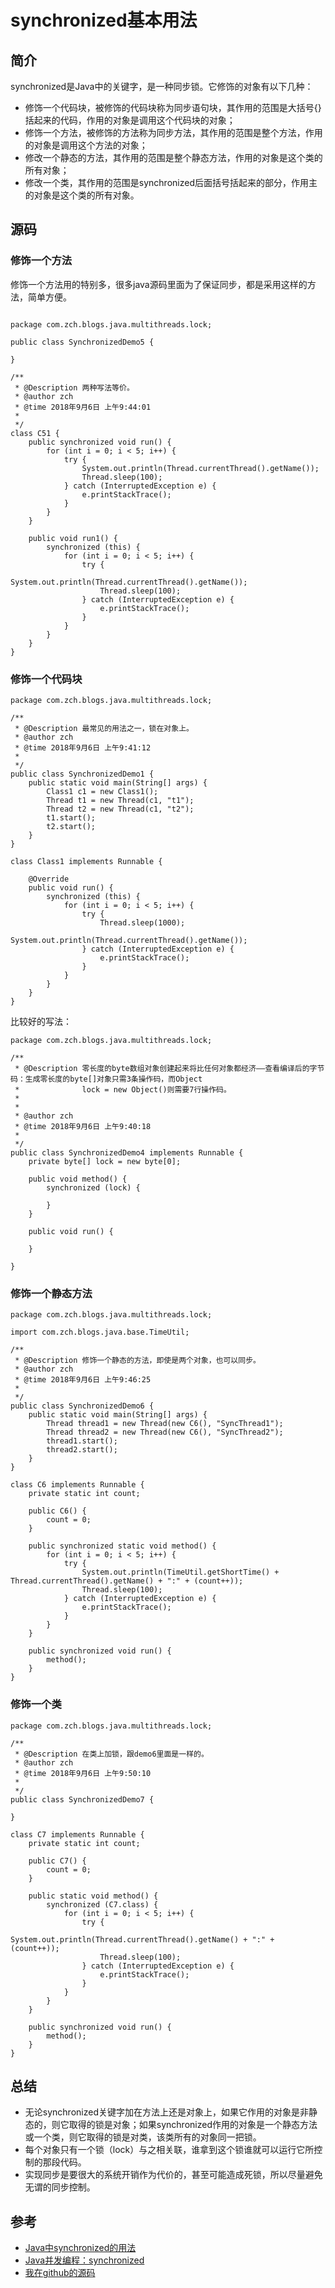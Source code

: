 # synchronized基本用法


## 简介

synchronized是Java中的关键字，是一种同步锁。它修饰的对象有以下几种：
- 修饰一个代码块，被修饰的代码块称为同步语句块，其作用的范围是大括号{}括起来的代码，作用的对象是调用这个代码块的对象；
- 修饰一个方法，被修饰的方法称为同步方法，其作用的范围是整个方法，作用的对象是调用这个方法的对象；
- 修改一个静态的方法，其作用的范围是整个静态方法，作用的对象是这个类的所有对象；
- 修改一个类，其作用的范围是synchronized后面括号括起来的部分，作用主的对象是这个类的所有对象。


## 源码

### 修饰一个方法

修饰一个方法用的特别多，很多java源码里面为了保证同步，都是采用这样的方法，简单方便。

```

package com.zch.blogs.java.multithreads.lock;

public class SynchronizedDemo5 {

}

/**
 * @Description 两种写法等价。
 * @author zch
 * @time 2018年9月6日 上午9:44:01
 *
 */
class C51 {
	public synchronized void run() {
		for (int i = 0; i < 5; i++) {
			try {
				System.out.println(Thread.currentThread().getName());
				Thread.sleep(100);
			} catch (InterruptedException e) {
				e.printStackTrace();
			}
		}
	}

	public void run1() {
		synchronized (this) {
			for (int i = 0; i < 5; i++) {
				try {
					System.out.println(Thread.currentThread().getName());
					Thread.sleep(100);
				} catch (InterruptedException e) {
					e.printStackTrace();
				}
			}
		}
	}
}

```


### 修饰一个代码块

```
package com.zch.blogs.java.multithreads.lock;

/**
 * @Description 最常见的用法之一，锁在对象上。
 * @author zch
 * @time 2018年9月6日 上午9:41:12
 *
 */
public class SynchronizedDemo1 {
	public static void main(String[] args) {
		Class1 c1 = new Class1();
		Thread t1 = new Thread(c1, "t1");
		Thread t2 = new Thread(c1, "t2");
		t1.start();
		t2.start();
	}
}

class Class1 implements Runnable {

	@Override
	public void run() {
		synchronized (this) {
			for (int i = 0; i < 5; i++) {
				try {
					Thread.sleep(1000);
					System.out.println(Thread.currentThread().getName());
				} catch (InterruptedException e) {
					e.printStackTrace();
				}
			}
		}
	}
}
```

比较好的写法：

```
package com.zch.blogs.java.multithreads.lock;

/**
 * @Description 零长度的byte数组对象创建起来将比任何对象都经济――查看编译后的字节码：生成零长度的byte[]对象只需3条操作码，而Object
 *              lock = new Object()则需要7行操作码。
 *
 *
 * @author zch
 * @time 2018年9月6日 上午9:40:18
 *
 */
public class SynchronizedDemo4 implements Runnable {
	private byte[] lock = new byte[0];

	public void method() {
		synchronized (lock) {

		}
	}

	public void run() {

	}

}

```


### 修饰一个静态方法

```
package com.zch.blogs.java.multithreads.lock;

import com.zch.blogs.java.base.TimeUtil;

/**
 * @Description 修饰一个静态的方法，即使是两个对象，也可以同步。
 * @author zch
 * @time 2018年9月6日 上午9:46:25
 *
 */
public class SynchronizedDemo6 {
	public static void main(String[] args) {
		Thread thread1 = new Thread(new C6(), "SyncThread1");
		Thread thread2 = new Thread(new C6(), "SyncThread2");
		thread1.start();
		thread2.start();
	}
}

class C6 implements Runnable {
	private static int count;

	public C6() {
		count = 0;
	}

	public synchronized static void method() {
		for (int i = 0; i < 5; i++) {
			try {
				System.out.println(TimeUtil.getShortTime() + Thread.currentThread().getName() + ":" + (count++));
				Thread.sleep(100);
			} catch (InterruptedException e) {
				e.printStackTrace();
			}
		}
	}

	public synchronized void run() {
		method();
	}
}
```


### 修饰一个类

```
package com.zch.blogs.java.multithreads.lock;

/**
 * @Description 在类上加锁，跟demo6里面是一样的。
 * @author zch
 * @time 2018年9月6日 上午9:50:10
 *
 */
public class SynchronizedDemo7 {

}

class C7 implements Runnable {
	private static int count;

	public C7() {
		count = 0;
	}

	public static void method() {
		synchronized (C7.class) {
			for (int i = 0; i < 5; i++) {
				try {
					System.out.println(Thread.currentThread().getName() + ":" + (count++));
					Thread.sleep(100);
				} catch (InterruptedException e) {
					e.printStackTrace();
				}
			}
		}
	}

	public synchronized void run() {
		method();
	}
}
```



## 总结

- 无论synchronized关键字加在方法上还是对象上，如果它作用的对象是非静态的，则它取得的锁是对象；如果synchronized作用的对象是一个静态方法或一个类，则它取得的锁是对类，该类所有的对象同一把锁。
- 每个对象只有一个锁（lock）与之相关联，谁拿到这个锁谁就可以运行它所控制的那段代码。
- 实现同步是要很大的系统开销作为代价的，甚至可能造成死锁，所以尽量避免无谓的同步控制。

## 参考

- [Java中synchronized的用法](http://www.importnew.com/21866.html)
- [Java并发编程：synchronized](http://www.importnew.com/18523.html)
- [我在github的源码](https://github.com/wardensky/blogs/tree/master/00.source-code/blogs/java)
